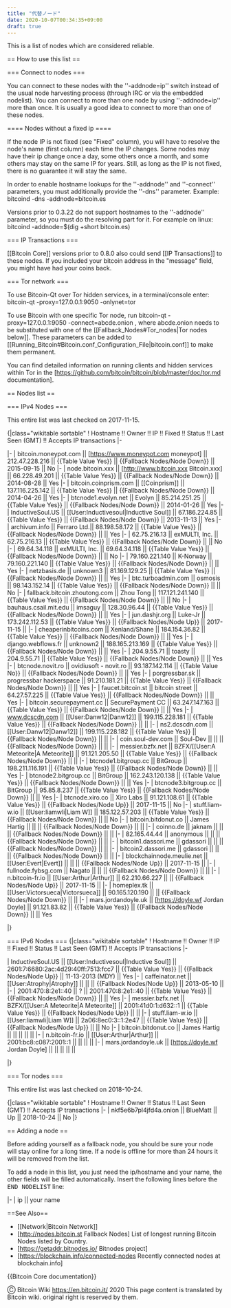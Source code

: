 ```yaml
---
title: "代替ノード"
date: 2020-10-07T00:34:35+09:00
draft: true
---
```


This is a list of nodes which are considered reliable.

== How to use this list ==

=== Connect to nodes ===

You can connect to these nodes with the ''-addnode=ip'' switch instead of the usual node harvesting process (through IRC or via the embedded nodelist). You can connect to more than one node by using ''-addnode=ip'' more than once. It is usually a good idea to connect to more than one of these nodes.

==== Nodes without a fixed ip ====

If the node IP is not fixed (see "Fixed" column), you will have to resolve the node's name (first column) each time the IP changes. Some nodes may have their ip change once a day, some others once a month, and some others may stay on the same IP for years. Still, as long as the IP is not fixed, there is no guarantee it will stay the same.

In order to enable hostname lookups for the ''-addnode'' and ''-connect'' parameters, you must additionally provide the ''-dns'' parameter. Example:
 bitcoind -dns -addnode=bitcoin.es

Versions prior to 0.3.22 do not support hostnames to the ''-addnode'' parameter, so you must do the resolving part for it. For example on linux:
 bitcoind -addnode=$(dig +short bitcoin.es)

=== IP Transactions ===

[[Bitcoin Core]] versions prior to 0.8.0 also could send [[IP Transactions]] to these nodes. If you included your bitcoin address in the "message" field, you might have had your coins back.

=== Tor network ===

To use Bitcoin-Qt over Tor hidden services, in a terminal/console enter:
 bitcoin-qt -proxy=127.0.0.1:9050 -onlynet=tor

To use Bitcoin with one specific Tor node, run
 bitcoin-qt -proxy=127.0.0.1:9050 -connect=abcde.onion
, where abcde.onion needs to be substituted with one of the [[Fallback_Nodes#Tor_nodes|Tor nodes below]]. These parameters can be added to [[Running_Bitcoin#Bitcoin.conf_Configuration_File|bitcoin.conf]] to make them permanent.

You can find detailed information on running clients and hidden services within Tor in the [https://github.com/bitcoin/bitcoin/blob/master/doc/tor.md documentation].

== Nodes list ==

=== IPv4 Nodes ===

This entire list was last checked on 2017-11-15.

{|class="wikitable sortable"
! Hostname !! Owner !! IP !! Fixed !! Status !! Last Seen (GMT) !! Accepts IP transactions
|-
<!-- BEGIN NODELIST -->
|-
| bitcoin.moneypot.com || [https://www.moneypot.com moneypot] || 212.47.228.216 || {{Table Value Yes}} || {{Fallback Nodes/Node Down}} || 2015-09-15 || No
|-
| node.bitcoin.xxx || [http://www.bitcoin.xxx Bitcoin.xxx] || 66.228.49.201 || {{Table Value Yes}} || {{Fallback Nodes/Node Down}} || 2014-08-28 || Yes
|-
| bitcoin.coinprism.com || [[Coinprism]] || 137.116.225.142 || {{Table Value Yes}} || {{Fallback Nodes/Node Down}} || 2014-04-26 || Yes
|-
| btcnode1.evolyn.net || Evolyn || 85.214.251.25 || {{Table Value Yes}} || {{Fallback Nodes/Node Down}} || 2014-01-26 || Yes
|-
| InductiveSoul.US || [[User:Inductivesoul|Inductive Soul]] || 67.186.224.85 || {{Table Value Yes}} || {{Fallback Nodes/Node Down}} || 2013-11-13 || Yes
|-
| archivum.info || Ferraro Ltd.|| 88.198.58.172 || {{Table Value Yes}} || {{Fallback Nodes/Node Down}} ||  || Yes
|-
| 62.75.216.13 || exMULTI, Inc. || 62.75.216.13 || {{Table Value Yes}} || {{Fallback Nodes/Node Down}} ||  || No
|-
| 69.64.34.118 || exMULTI, Inc. || 69.64.34.118 || {{Table Value Yes}} || {{Fallback Nodes/Node Down}} ||  || No
|-
| 79.160.221.140 || K-Norway || 79.160.221.140 || {{Table Value Yes}} || {{Fallback Nodes/Node Down}} ||  || Yes
|-
| netzbasis.de || unknown3 || 81.169.129.25 || {{Table Value Yes}} || {{Fallback Nodes/Node Down}} ||  || Yes
|-
| btc.turboadmin.com || osmosis || 98.143.152.14 || {{Table Value Yes}} || {{Fallback Nodes/Node Down}} ||  || No
|-
| fallback.bitcoin.zhoutong.com || Zhou Tong || 117.121.241.140 || {{Table Value Yes}} || {{Fallback Nodes/Node Down}} ||  || No
|-
| bauhaus.csail.mit.edu || imsaguy || 128.30.96.44 || {{Table Value Yes}} || {{Fallback Nodes/Node Down}} ||  || Yes
|-
| jun.dashjr.org || Luke-Jr || 173.242.112.53 || {{Table Value Yes}} || {{Fallback Nodes/Node Up}} || 2017-11-15 || 
|-
| cheaperinbitcoins.com || Xenland/Shane || 184.154.36.82 || {{Table Value Yes}} || {{Fallback Nodes/Node Down}} ||  || Yes
|-
| django.webflows.fr || unknown2 || 188.165.213.169 || {{Table Value Yes}} || {{Fallback Nodes/Node Down}} ||  || Yes
|-
| 204.9.55.71 || toasty || 204.9.55.71 || {{Table Value Yes}} || {{Fallback Nodes/Node Down}} ||  || Yes
|-
| btcnode.novit.ro || ovidiusoft - novit.ro || 93.187.142.114 || {{Table Value No}} || {{Fallback Nodes/Node Down}} ||  || Yes
|-
| porgressbar.sk || progressbar hackerspace || 91.210.181.21 || {{Table Value Yes}} || {{Fallback Nodes/Node Down}} ||  || Yes
|-
| faucet.bitcoin.st || bitcoin street || 64.27.57.225 || {{Table Value Yes}} || {{Fallback Nodes/Node Down}} ||  || Yes
|-
| bitcoin.securepayment.cc || SecurePayment CC || 63.247.147.163 || {{Table Value Yes}} || {{Fallback Nodes/Node Down}} ||  || Yes
|-
| www.dcscdn.com || [[User:Danw12|Danw12]] || 199.115.228.181 || {{Table Value Yes}} || {{Fallback Nodes/Node Down}} ||  ||
|-
| ns2.dcscdn.com || [[User:Danw12|Danw12]] || 199.115.228.182 || {{Table Value Yes}} || {{Fallback Nodes/Node Down}} ||  ||
|-
| coin.soul-dev.com || Soul-Dev || || || {{Fallback Nodes/Node Down}} ||  ||
|-
| messier.bzfx.net || BZFX/[[User:A Meteorite|A Meteorite]] || 91.121.205.50 || {{Table Value Yes}} || {{Fallback Nodes/Node Down}} ||  ||
|-
| btcnode1.bitgroup.cc || BitGroup || 198.211.116.191 || {{Table Value Yes}} || {{Fallback Nodes/Node Down}} ||  || Yes
|-
| btcnode2.bitgroup.cc || BitGroup || 162.243.120.138 || {{Table Value Yes}} || {{Fallback Nodes/Node Down}} ||  || Yes
|-
| btcnode3.bitgroup.cc || BitGroup || 95.85.8.237 || {{Table Value Yes}} || {{Fallback Nodes/Node Down}} ||  || Yes
|-
| btcnode.xiro.co || Xiro Labs || 91.121.108.61 || {{Table Value Yes}} || {{Fallback Nodes/Node Up}} || 2017-11-15 || No
|-
| stuff.liam-w.io || [[User:liamwli|Liam W]] || 185.122.57.203 || {{Table Value Yes}} || {{Fallback Nodes/Node Down}} ||  || No
|-
| bitcoin.bitdonut.co || James Hartig ||  ||  || {{Fallback Nodes/Node Down}} ||  ||
|-
| coinno.de  || jaknam ||  ||  || {{Fallback Nodes/Node Down}} ||  ||
|-
| 82.165.44.44 || anonymous ||  ||  || {{Fallback Nodes/Node Down}} ||  ||
|-
| bitcoin1.dassori.me || gdassori ||  ||  || {{Fallback Nodes/Node Down}} ||  ||
|-
| bitcoin2.dassori.me || gdassori ||  ||  || {{Fallback Nodes/Node Down}} ||  ||
|-
| blockchainnode.meulie.net || [[User:Evert|Evert]] ||  ||  || {{Fallback Nodes/Node Up}} || 2017-11-15 ||
|-
| fullnode.fybsg.com || Nagato ||  ||  || {{Fallback Nodes/Node Down}} ||  ||
|-
| n.bitcoin-fr.io || [[User:Arthur|Arthur]] || 62.210.66.227 ||  || {{Fallback Nodes/Node Up}} || 2017-11-15 ||
|-
| homeplex.tk || [[User:Victorsueca|Victorsueca]] || 90.165.120.190 ||  || {{Fallback Nodes/Node Down}} ||  ||
|-
| mars.jordandoyle.uk || [https://doyle.wf Jordan Doyle] || 91.121.83.82 || {{Table Value Yes}} || {{Fallback Nodes/Node Down}} ||  || Yes
<!-- END NODELIST -->
|}

=== IPv6 Nodes ===
{|class="wikitable sortable"
! Hostname !! Owner !! IP !! Fixed !! Status !! Last Seen (GMT) !! Accepts IP transactions
|-
<!-- BEGIN NODELIST -->
| InductiveSoul.US || [[User:Inductivesoul|Inductive Soul]] || 2601:7:6680:2ac:4d29:40ff:7513:fcc7 || {{Table Value Yes}} || {{Fallback Nodes/Node Up}} || 11-13-2013 (MDY) || Yes
|-
| caffeinator.net || [[User:Atrophy|Atrophy]] ||  ||  || {{Fallback Nodes/Node Up}} || 2013-05-10 ||
|-
| 2001:470:8:2e1::40 || ? || 2001:470:8:2e1::40 || {{Table Value Yes}} || {{Fallback Nodes/Node Down}} ||  || Yes
|-
| messier.bzfx.net || BZFX/[[User:A Meteorite|A Meteorite]] || 2001:41d0:1:d632::1 || {{Table Value Yes}} || {{Fallback Nodes/Node Up}} ||  ||
|-
| stuff.liam-w.io || [[User:liamwli|Liam W]] || 2a06:8ec0:3::1:2e47 || {{Table Value Yes}} || {{Fallback Nodes/Node Up}} ||  ||  No
|-
| bitcoin.bitdonut.co || James Hartig ||  ||  ||  ||  ||
|-
| n.bitcoin-fr.io || [[User:Arthur|Arthur]] || 2001:bc8:c087:2001::1 ||  ||  ||  ||
|-
| mars.jordandoyle.uk || [https://doyle.wf Jordan Doyle] ||  ||  ||  ||  ||
<!-- END NODELIST -->
|}

=== Tor nodes ===

This entire list was last checked on 2018-10-24.

{|class="wikitable sortable"
! Hostname !! Owner !! Status !! Last Seen (GMT) !! Accepts IP transactions
|-
| nkf5e6b7pl4jfd4a.onion || BlueMatt || Up || 2018-10-24 || No
|}

== Adding a node ==

Before adding yourself as a fallback node, you should be sure your node will stay online for a long time. If a node is offline for more than 24 hours it will be removed from the list.

To add a node in this list, you just need the ip/hostname and your name, the other fields will be filled automatically. Insert the following lines before the <tt>END NODELIST</tt> line:

 <nowiki>|-
| ip || your name</nowiki>

==See Also==

* [[Network|Bitcoin Network]]
* [http://nodes.bitcoin.st Fallback Nodes] List of longest running Bitcoin Nodes listed by Country.
* [https://getaddr.bitnodes.io/ Bitnodes project]
* [https://blockchain.info/connected-nodes Recently connected nodes at blockchain.info]

{{Bitcoin Core documentation}}

Ⓒ Bitcoin Wiki https://en.bitcoin.it/ 2020
This page content is translated by Bitcoin wiki. original right is reserved by them.
